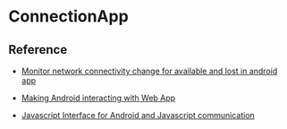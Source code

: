 # ConnectionApp

## Reference

- [Monitor network connectivity change for available and lost in android app](http://mobologicplus.com/monitor-network-connectivity-change-for-available-and-lost-in-android-app/)

- [Making Android interacting with Web App](https://medium.com/mobile-app-development-publication/making-android-interacting-with-web-app-921be14f99d8)

- [Javascript Interface for Android and Javascript communication](https://www.codexpedia.com/android/javascript-interface-for-android-and-javascript-communication/)
